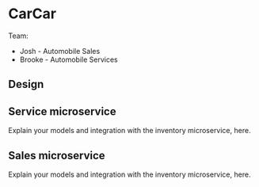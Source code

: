 # CarCar

Team:

* Josh - Automobile Sales
* Brooke - Automobile Services

## Design

## Service microservice

Explain your models and integration with the inventory
microservice, here.

## Sales microservice

Explain your models and integration with the inventory
microservice, here.
